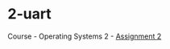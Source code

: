 # 2-uart
Course - Operating Systems 2 - [Assignment 2](https://linux-kernel-labs.github.io/refs/heads/master/so2/assign2-driver-uart.html)
